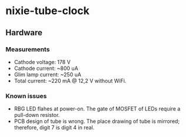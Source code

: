 # nixie-tube-clock


## Hardware

### Measurements
  * Cathode voltage: 178 V
  * Cathode current: ~800 uA
  * Glim lamp current: ~250 uA
  * Total current: ~220 mA @ 12,2 V without WiFi.
  
### Known issues
  * RBG LED flahes at power-on. The gate of MOSFET of LEDs require a pull-down resistor.
  * PCB design of tube is wrong. The place drawing of tube is mirrored; therefore, digit 7 is digit 4 in real.

